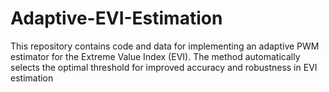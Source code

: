 # Adaptive-EVI-Estimation
This repository contains code and data for implementing an adaptive PWM estimator for the Extreme Value Index (EVI). The method automatically selects the optimal threshold for improved accuracy and robustness in EVI estimation
